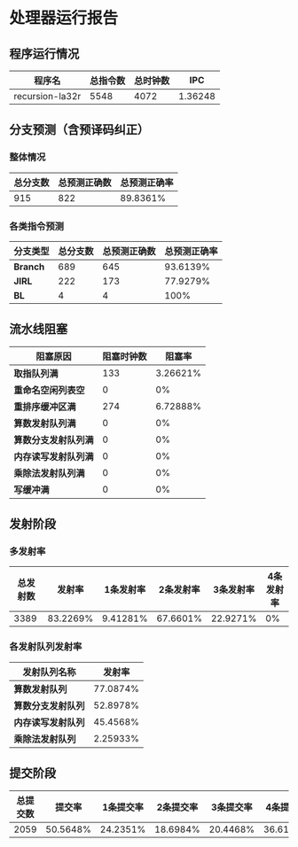 # 处理器运行报告
## 程序运行情况
|程序名|总指令数|总时钟数|IPC|
|---|---|---|---|
|recursion-la32r|5548|4072|1.36248|

## 分支预测（含预译码纠正）
### 整体情况
|总分支数|总预测正确数|总预测正确率|
|---|---|---|
|915|822|89.8361%|

### 各类指令预测
|分支类型|总分支数|总预测正确数|总预测正确率|
|---|---|---|---|
|**Branch**| 689 | 645 | 93.6139%|
|**JIRL**| 222 | 173 | 77.9279%|
|**BL**| 4 | 4 | 100%|

## 流水线阻塞
|阻塞原因|阻塞时钟数|阻塞率|
|---|---|---|
|**取指队列满**| 133 | 3.26621%|
|**重命名空闲列表空**|0 | 0%|
|**重排序缓冲区满**|274 | 6.72888%|
|**算数发射队列满**|0 | 0%|
|**算数分支发射队列满**|0 | 0%|
|**内存读写发射队列满**|0 | 0%|
|**乘除法发射队列满**|0 | 0%|
|**写缓冲满**|0 | 0%|

## 发射阶段
### 多发射率
|总发射数|发射率|1条发射率|2条发射率|3条发射率|4条发射率|
|---|---|---|---|---|---|
|3389|83.2269%|9.41281%|67.6601%|22.9271%|0%|

### 各发射队列发射率
|发射队列名称|发射率|
|---|---|
|**算数发射队列**|77.0874%|
|**算数分支发射队列**|52.8978%|
|**内存读写发射队列**|45.4568%|
|**乘除法发射队列**|2.25933%|

## 提交阶段
|总提交数|提交率|1条提交率|2条提交率|3条提交率|4条提交率|
|---|---|---|---|---|---|
|2059|50.5648%|24.2351%|18.6984%|20.4468%|36.6197%|
